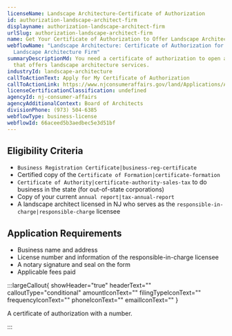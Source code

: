 ```yaml
---
licenseName: Landscape Architecture-Certificate of Authorization
id: authorization-landscape-architect-firm
displayname: authorization-landscape-architect-firm
urlSlug: authorization-landscape-architect-firm
name: Get Your Certificate of Authorization to Offer Landscape Architectural Services
webflowName: "Landscape Architecture: Certificate of Authorization for Your
  Landscape Architecture Firm"
summaryDescriptionMd: You need a certificate of authorization to open a business
  that offers landscape architecture services.
industryId: landscape-architecture
callToActionText: Apply for My Certificate of Authorization
callToActionLink: https://www.njconsumeraffairs.gov/land/Applications/Application-for-a-Certificate-of-Authorization-to-Provide-or-Offer-to-Provide-Landscape-Architectural-Services.pdf
licenseCertificationClassification: undefined
agencyId: nj-consumer-affairs
agencyAdditionalContext: Board of Architects
divisionPhone: (973) 504-6385
webflowType: business-license
webflowId: 66aceed5b3aedbec5e3d51bf
---
```


## Eligibility Criteria

- `Business Registration Certificate|business-reg-certificate`
- Certified copy of the `Certificate of Formation|certificate-formation`
- `Certificate of Authority|certificate-authority-sales-tax` to do business in the state (for out-of-state corporations)
- Copy of your current `annual report|tax-annual-report`
- A landscape architect licensed in NJ who serves as the `responsible-in-charge|responsible-charge` licensee

## Application Requirements

- Business name and address
- License number and information of the responsible-in-charge licensee
- A notary signature and seal on the form
- Applicable fees paid

:::largeCallout{ showHeader="true" headerText="" calloutType="conditional" amountIconText="" filingTypeIconText="" frequencyIconText="" phoneIconText="" emailIconText="" }

A certificate of authorization with a number.

:::
